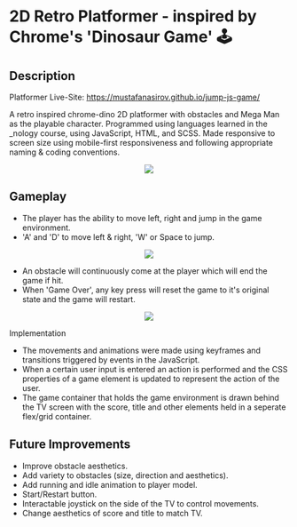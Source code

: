 # 2D Retro Platformer - inspired by Chrome's 'Dinosaur Game' :joystick:

## Description
Platformer Live-Site: https://mustafanasirov.github.io/jump-js-game/

A retro inspired chrome-dino 2D platformer with obstacles and Mega Man as the playable character. Programmed using languages learned in the _nology course, using JavaScript, HTML, and SCSS. Made responsive to screen size using mobile-first responsiveness and following appropriate naming & coding conventions.

<p align="center">
  <img src="https://user-images.githubusercontent.com/86935457/179026692-9fe5920a-3de5-434f-b23a-7e88303a6ef9.png">
</p>

## Gameplay
- The player has the ability to move left, right and jump in the game environment.
- 'A' and 'D' to move left & right, 'W' or Space to jump.

<p align="center">
 <img src="https://user-images.githubusercontent.com/86935457/179027774-d0b190f0-7789-424e-9922-30b26554b248.png">
</p>

- An obstacle will continuously come at the player which will end the game if hit.
- When 'Game Over', any key press will reset the game to it's original state and the game will restart.

<p align="center">
  <img src="https://user-images.githubusercontent.com/86935457/179027664-dc3f5dfe-00f7-49fc-adb9-8139d9b63844.png">
</p

## Implementation
- The movements and animations were made using keyframes and transitions triggered by events in the JavaScript. 
- When a certain user input is entered an action is performed and the CSS properties of a game element is updated to represent the action of the user.
- The game container that holds the game environment is drawn behind the TV screen with the score, title and other elements held in a seperate flex/grid container.

## Future Improvements
  - Improve obstacle aesthetics.
  - Add variety to obstacles (size, direction and aesthetics).
  - Add running and idle animation to player model.
  - Start/Restart button.
  - Interactable joystick on the side of the TV to control movements.
  - Change aesthetics of score and title to match TV.
